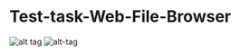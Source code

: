 # Test-task-Web-File-Browser

![alt tag](http://i.imgur.com/m204Amd.png?1)
![alt-tag](http://i.imgur.com/4fC6FpS.png?1)
